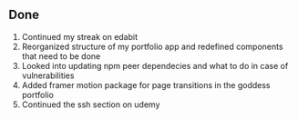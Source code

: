 ## Done

1. Continued my streak on edabit
2. Reorganized structure of my portfolio app and redefined components that need to be done
3. Looked into updating npm peer dependecies and what to do in case of vulnerabilities 
4. Added framer motion package for page transitions in the goddess portfolio
5. Continued the ssh section on udemy